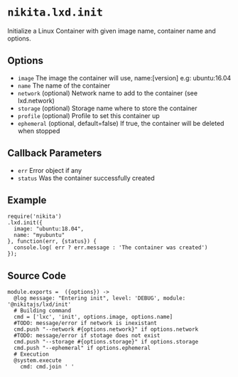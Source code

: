
# `nikita.lxd.init`

Initialize a Linux Container with given image name, container name and options.

## Options

* `image`
  The image the container will use, name:[version] e.g: ubuntu:16.04
* `name`
  The name of the container
* `network` (optional)
  Network name to add to the container (see lxd.network)
* `storage` (optional)
  Storage name where to store the container
* `profile` (optional)
  Profile to set this container up
* `ephemeral` (optional, default=false)
  If true, the container will be deleted when stopped

## Callback Parameters

* `err`
  Error object if any
* `status`
  Was the container successfully created

## Example

```
require('nikita')
.lxd.init({
  image: "ubuntu:18.04",
  name: "myubuntu"
}, function(err, {status}) {
  console.log( err ? err.message : 'The container was created')
});
```

## Source Code

    module.exports =  ({options}) ->
      @log message: "Entering init", level: 'DEBUG', module: '@nikitajs/lxd/init'
      # Building command
      cmd = ['lxc', 'init', options.image, options.name]
      #TODO: message/error if network is inexistant
      cmd.push "--network #{options.network}" if options.network
      #TODO: message/error if stotage does not exist
      cmd.push "--storage #{options.storage}" if options.storage
      cmd.push "--ephemeral" if options.ephemeral
      # Execution
      @system.execute
        cmd: cmd.join ' '
